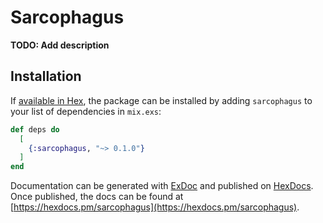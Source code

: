 # Sarcophagus

**TODO: Add description**

## Installation

If [available in Hex](https://hex.pm/docs/publish), the package can be installed
by adding `sarcophagus` to your list of dependencies in `mix.exs`:

```elixir
def deps do
  [
    {:sarcophagus, "~> 0.1.0"}
  ]
end
```

Documentation can be generated with [ExDoc](https://github.com/elixir-lang/ex_doc)
and published on [HexDocs](https://hexdocs.pm). Once published, the docs can
be found at [https://hexdocs.pm/sarcophagus](https://hexdocs.pm/sarcophagus).

